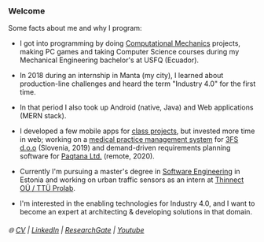 ### Welcome

Some facts about me and why I program:

- I got into programming by doing [Computational Mechanics](https://drive.google.com/file/d/1fj_NyQCMNPLJ5OtAql2qc3FKChcwu_mV/view) projects, making PC games and taking Computer Science courses during my Mechanical Engineering bachelor's at USFQ (Ecuador).

- In 2018 during an internship in Manta (my city), I learned about production-line challenges and heard the term "Industry 4.0" for the first time.

- In that period I also took up Android (native, Java) and Web applications (MERN stack).

- I developed a few mobile apps for [class projects](https://github.com/linomp/trip_plus_plus_android), but invested more time in web; working on a [medical practice management system](https://www.iryo.io/) for [3FS d.o.o](https://3fs.si/) (Slovenia, 2019) and demand-driven requirements planning software for [Paqtana Ltd.](https://paqtana.com/) (remote, 2020).

- Currently I'm pursuing a master's degree in [Software Engineering](https://www.cs.ut.ee/en/studying/software-engineering-msc) in Estonia and working on urban traffic sensors as an intern at [Thinnect OÜ / TTÜ Prolab](https://thinnect.com/).

- I'm interested in the enabling technologies for Industry 4.0, and I want to become an expert at architecting & developing solutions in that domain.

###### :globe_with_meridians: [CV](https://drive.google.com/file/d/1pYv5m6SiAlh4wDjmAke4xLFVErn5jLCR/view?usp=sharing)  |  [LinkedIn](https://www.linkedin.com/in/lino-mp/) |  [ResearchGate](https://www.researchgate.net/profile/Lino-Mediavilla-Ponce-2)    |  [Youtube](https://www.youtube.com/channel/UCZkV9Lik6CgCtiTS2hb3y-g) 

<!-- 
![](https://github-readme-stats.vercel.app/api/?username=linomp&count_private=true&layout=compact&theme=react&show_icons=true&custom_title=Github+Stats)
-->
